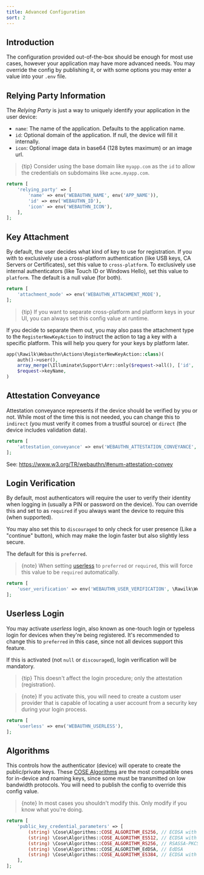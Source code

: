 ```yaml
---
title: Advanced Configuration
sort: 2
---
```


## Introduction

The configuration provided out-of-the-box should be enough for most use cases, however your application may have more advanced needs. You may override the config by publishing it, or with some options you may enter a value into your `.env` file.

## Relying Party Information

The _Relying Party_ is just a way to uniquely identify your application in the user device:

- `name`: The name of the application. Defaults to the application name.
- `id`: Optional domain of the application. If null, the device will fill it internally.
- `icon`: Optional image data in base64 (128 bytes maximum) or an image url.

> {tip} Consider using the base domain like `myapp.com` as the `id` to allow the credentials on subdomains like `acme.myapp.com`.

```php
return [
    'relying_party' => [
        'name' => env('WEBAUTHN_NAME', env('APP_NAME')),
        'id' => env('WEBAUTHN_ID'),
        'icon' => env('WEBAUTHN_ICON'),
    ],
];
```

## Key Attachment
By default, the user decides what kind of key to use for registration. If you with to exclusively use a cross-platform authentication (like USB keys, CA Servers or Certificates), set this value to `cross-platform`. To exclusively use internal authenticators (like Touch ID or Windows Hello), set this value to `platform`. The default is a null value (for both).

```php
return [
    'attachment_mode' => env('WEBAUTHN_ATTACHMENT_MODE'),
];
```

> {tip} If you want to separate cross-platform and platform keys in your UI, you can always set this config value at runtime. 

If you decide to separate them out, you may also pass the attachment type to the `RegisterNewKeyAction` to instruct the action to tag a key with a specific platform. This will help you query for your keys by platform later.

```php
app(\Rawilk\Webauthn\Actions\RegisterNewKeyAction::class)(
    auth()->user(),
    array_merge(\Illuminate\Support\Arr::only($request->all(), ['id', 'rawId', 'response', 'type']), ['attachment_type' => 'platform']),
    $request->keyName,
)
```

## Attestation Conveyance

Attestation conveyance represents if the device should be verified by you or not. While most of the time this is not needed, you can change this to `indirect` (you must verify it comes from a trustful source) or `direct` (the device includes validation data).

```php
return [
    'attestation_conveyance' => env('WEBAUTHN_ATTESTATION_CONVEYANCE', \Rawilk\Webauthn\Enums\AttestationConveyancePreference::NONE->value),
];
```

See: https://www.w3.org/TR/webauthn/#enum-attestation-convey

## Login Verification

By default, most authenticators will require the user to verify their identity when logging in (usually a PIN or password on the device). You can override this and set to as `required` if you always want the device to require this (when supported).

You may also set this to `discouraged` to only check for user presence (Like a "continue" button), which may make the login faster but also slightly less secure.

The default for this is `preferred`.

> {note} When setting [userless](#userless-login) to `preferred` or `required`, this will force this value to be `required` automatically.

```php
return [
    'user_verification' => env('WEBAUTHN_USER_VERIFICATION', \Rawilk\Webauthn\Enums\UserVerification::PREFERRED->value),
];
```

## Userless Login

You may activate _userless_ login, also known as one-touch login or typeless login for devices when they're being registered. It's recommended to change this to `preferred` in this case, since not all devices support this feature.

If this is activated (not `null` or `discouraged`), login verification will be mandatory.

> {tip} This doesn't affect the login procedure; only the attestation (registration).

> {note} If you activate this, you will need to create a custom user provider that is capable of locating a user account from a security key during your login process.

```php
return [
    'userless' => env('WEBAUTHN_USERLESS'),
];
```

## Algorithms

This controls how the authenticator (device) will operate to create the public/private keys. These [COSE Algorithms](https://w3c.github.io/webauthn/#typedefdef-cosealgorithmidentifier) are the most compatible ones for in-device and roaming keys, since some must be transmitted on low bandwidth protocols. You will need to publish the config to override this config value.

> {note} In most cases you shouldn't modify this. Only modify if you know what you're doing.

```php
return [
    'public_key_credential_parameters' => [
        (string) \Cose\Algorithms::COSE_ALGORITHM_ES256, // ECDSA with SHA-256
        (string) \Cose\Algorithms::COSE_ALGORITHM_ES512, // ECDSA with SHA-512
        (string) \Cose\Algorithms::COSE_ALGORITHM_RS256, // RSASSA-PKCS1-v1_5 with SHA-256
        (string) \Cose\Algorithms::COSE_ALGORITHM_EdDSA, // EdDSA
        (string) \Cose\Algorithms::COSE_ALGORITHM_ES384, // ECDSA with SHA-384
    ],
];
```
